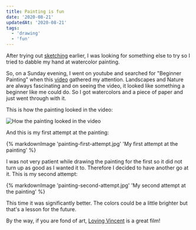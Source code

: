 ```yaml
---
title: Painting is fun
date: '2020-08-21'
updatedAt: '2020-08-21'
tags:
  - 'drawing'
  - 'fun'
---
```


After trying out [sketching](/posts/i-drew-totoro/) earlier, I was looking for something else to try so I tried to dabble my hand at watercolor painting.

So, on a Sunday evening, I went on youtube and searched for "Beginner Painting" when this [video](https://www.youtube.com/watch?v=T5tGiseJAGY) gathered my attention. Landscapes and Nature are always fascinating and on seeing the video, it looked like something a beginner like me could do. So I got watercolors and a piece of paper and just went through with it. 

This is how the painting looked in the video:

![How the painting looked in the video](http://i3.ytimg.com/vi/T5tGiseJAGY/maxresdefault.jpg#markdown)

And this is my first attempt at the painting:

{% markdownImage 'painting-first-attempt.jpg'  'My first attempt at the painting' %}

I was not very patient while drawing the painting for the first so it did not turn up as good as I wanted it to. Therefore I decided to have another go at it. This is my second attempt:

{% markdownImage 'painting-second-attempt.jpg'  'My second attempt at the painting' %}

This time it was significantly better. The colors could be a little brighter but that's a lesson for the future.

By the way, if you are fond of art, [Loving Vincent](https://en.wikipedia.org/wiki/Loving_Vincent) is a great film!